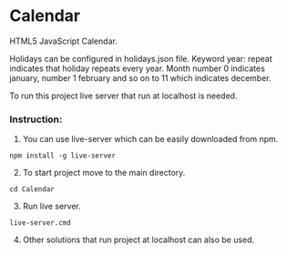 # Calendar
HTML5 JavaScript Calendar.

Holidays can be configured in holidays.json file. Keyword year: repeat indicates that holiday repeats every year. 
Month number 0 indicates january, number 1 february and so on to 11 which indicates december.

To run this project live server that run at localhost is needed.
### Instruction:
1. You can use live-server which can be easily downloaded from npm.
```
npm install -g live-server
```
2. To start project move to the main directory.
```
cd Calendar
```
3. Run live server.
```
live-server.cmd
```
4. Other solutions that run project at localhost can also be used.
